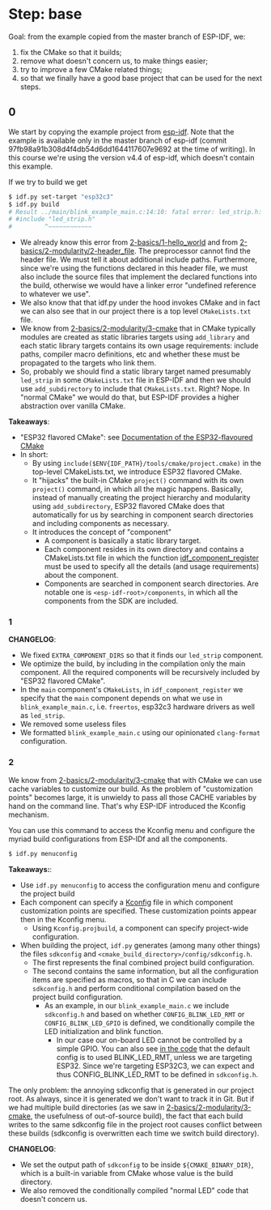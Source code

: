 # Step: base

Goal: from the example copied from the master branch of ESP-IDF, we:

1. fix the CMake so that it builds;
2. remove what doesn't concern us, to make things easier;
3. try to improve a few CMake related things;
4. so that we finally have a good base project that can be used for the next steps.

## 0

We start by copying the example project from [esp-idf](https://github.com/espressif/esp-idf/blob/97fb98a91b308d4f4db54d6dd1644117607e9692/examples/get-started/blink/).
Note that the example is available only in the master branch of esp-idf (commit 97fb98a91b308d4f4db54d6dd1644117607e9692 at the time of writing). In this course we're using the version v4.4 of esp-idf, which doesn't contain this example.

If we try to build we get

```sh
$ idf.py set-target "esp32c3"
$ idf.py build
# Result ../main/blink_example_main.c:14:10: fatal error: led_strip.h: No such file or directory
# #include "led_strip.h"
#         ^~~~~~~~~~~~~
```

* We already know this error from [2-basics/1-hello_world](https://github.com/chenlijun99/unibz-76088A-materials/blob/main/2-basics/1-hello_world/README.md#a-invocation-of-the-compiler-may-produce-errors-from-different-sources) and from [2-basics/2-modularity/2-header_file](https://github.com/chenlijun99/unibz-76088A-materials/blob/main/2-basics/2-modularity/2-header_file/README.md#6). The preprocessor cannot find the header file. We must tell it about additional include paths. Furthermore, since we're using the functions declared in this header file, we must also include the source files that implement the declared functions into the build, otherwise we would have a linker error "undefined reference to whatever we use".
* We also know that that idf.py under the hood invokes CMake and in fact we can also see that in our project there is a top level `CMakeLists.txt` file.
* We know from [2-basics/2-modularity/3-cmake](https://github.com/chenlijun99/unibz-76088A-materials/blob/main/2-basics/2-modularity/3-cmake/README.md#2) that in CMake typically modules are created as static libraries targets using `add_library` and each static library targets contains its own usage requirements: include paths, compiler macro definitions, etc and whether these must be propagated to the targets who link them.
* So, probably we should find a static library target named presumably `led_strip` in some `CMakeLists.txt` file in ESP-IDF and then we should use `add_subdirectory` to include that `CMakeLists.txt`. Right? Nope. In "normal CMake" we would do that, but ESP-IDF provides a higher abstraction over vanilla CMake.

**Takeaways**:

* "ESP32 flavored CMake": see [Documentation of the ESP32-flavoured CMake](https://docs.espressif.com/projects/esp-idf/en/v4.4/esp32c3/api-guides/build-system.html)
* In short:
    * By using `include($ENV{IDF_PATH}/tools/cmake/project.cmake)` in the top-level CMakeLists.txt, we introduce ESP32 flavored CMake.
    * It "hijacks" the built-in CMake `project()` command with its own `project()` command, in which all the magic happens. Basically, instead of manually creating the project hierarchy and modularity using `add_subdirectory`, ESP32 flavored CMake does that automatically for us by searching in component search directories and including components as necessary.
    * It introduces the concept of "component"
        * A component is basically a static library target.
        * Each component resides in its own directory and contains a CMakeLists.txt file in which the function [idf_component_register](https://docs.espressif.com/projects/esp-idf/en/v4.4/esp32c3/api-guides/build-system.html#component-requirements) must be used to specify all the details (and usage requirements) about the component.
        * Components are searched in component search directories. Are notable one is `<esp-idf-root>/components`, in which all the components from the SDK are included.

### 1

**CHANGELOG**:

* We fixed `EXTRA_COMPONENT_DIRS` so that it finds our `led_strip` component.
* We optimize the build, by including in the compilation only the main component. All the required components will be recursively included by "ESP32 flavored CMake".
* In the `main` component's `CMakeLists`, in `idf_component_register` we specify that the `main` component depends on what we use in `blink_example_main.c`, i.e. `freertos`, esp32c3 hardware drivers as well as `led_strip`.
* We removed some useless files
* We formatted `blink_example_main.c` using our opinionated `clang-format` configuration.

### 2

We know from [2-basics/2-modularity/3-cmake](https://github.com/chenlijun99/unibz-76088A-materials/blob/main/2-basics/2-modularity/3-cmake/README.md#1) that with CMake we can use cache variables to customize our build. As the problem of "customization points" becomes large, it is unwieldy to pass all those CACHE variables by hand on the command line. That's why ESP-IDF introduced the Kconfig mechanism.

You can use this command to access the Kconfig menu and configure the myriad build configurations from ESP-IDf and all the components.

```sh
$ idf.py menuconfig
```

**Takeaways:**:

* Use `idf.py menuconfig` to access the configuration menu and configure the project build
* Each component can specify a [Kconfig](https://docs.espressif.com/projects/esp-idf/en/v4.4/esp32c3/api-guides/build-system.html#example-component-cmakelists) file in which component customization points are specified. These customization points appear then in the Kconfig menu.
    * Using `Kconfig.projbuild`, a component can specify project-wide configuration.
* When building the project, `idf.py` generates (among many other things) the files `sdkconfig` and `<cmake_build_directory>/config/sdkconfig.h`.
    * The first represents the final combined project build configuration.
    * The second contains the same information, but all the configuration items are specified as macros, so that in C we can include `sdkconfig.h` and perform conditional compilation based on the project build configuration.  
        * As an example, in our `blink_example_main.c` we include `sdkconfig.h` and based on whether `CONFIG_BLINK_LED_RMT` or `CONFIG_BLINK_LED_GPIO` is defined, we conditionally compile the LED initialization and blink function.
            * In our case our on-board LED cannot be controlled by a simple GPIO. You can also see [in the code](https://github.com/chenlijun99/unibz-76088A-materials/blob/main/3-blink/1-better_project_setup/2/main/Kconfig.projbuild#L5-L6) that the default config is to used BLINK_LED_RMT, unless we are targeting ESP32. Since we're targeting ESP32C3, we can expect and thus CONFIG_BLINK_LED_RMT to be defined in `sdkconfig.h`.

The only problem: the annoying sdkconfig that is generated in our project root. As always, since it is generated we don't want to track it in Git. But if we had multiple build directories (as we saw in [2-basics/2-modularity/3-cmake](https://github.com/chenlijun99/unibz-76088A-materials/blob/main/2-basics/2-modularity/3-cmake/README.md#2), the usefulness of out-of-source build), the fact that each build writes to the same sdkconfig file in the project root causes conflict between these builds (sdkconfig is overwritten each time we switch build directory).

**CHANGELOG**:

* We set the output path of `sdkconfig` to be inside `${CMAKE_BINARY_DIR}`, which is a built-in variable from CMake whose value is the build directory.
* We also removed the conditionally compiled "normal LED" code that doesn't concern us.
